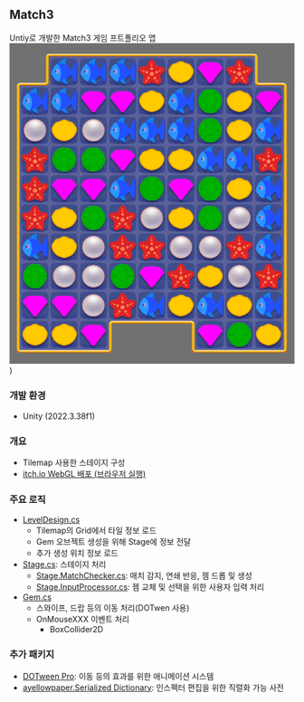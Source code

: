 ## Match3

Untiy로 개발한 Match3 게임 프트폴리오 앱
![cover](https://raw.githubusercontent.com/0step-Backup/PortfolioApp/refs/heads/main/Unity/Match3/%23%20public/cover.png))

### 개발 환경
- Unity (2022.3.38f1)

### 개요
- Tilemap 사용한 스테이지 구성
- [itch.io WebGL 배포 (브라우저 실행)](https://scv-mech.itch.io/match-3)

### 주요 로직
- [LevelDesign.cs](https://github.com/0step-Backup/PortfolioApp/blob/main/Unity/Match3/Assets/Scripts/LevelDesign.cs)
  - Tilemap의 Grid에서 타일 정보 로드
  - Gem 오브젝트 생성을 위해 Stage에 정보 전달
  - 추가 생성 위치 정보 로드
- [Stage.cs](https://github.com/0step-Backup/PortfolioApp/blob/main/Unity/Match3/Assets/Scripts/Stage/Stage.cs): 스테이지 처리
  - [Stage.MatchChecker.cs](https://github.com/0step-Backup/PortfolioApp/blob/main/Unity/Match3/Assets/Scripts/Stage/Stage.MatchChecker.cs): 매치 감지, 연쇄 반응, 젬 드롭 및 생성
  - [Stage.InputProcessor.cs](https://github.com/0step-Backup/PortfolioApp/blob/main/Unity/Match3/Assets/Scripts/Stage/Stage.InputProcessor.cs): 젬 교체 및 선택을 위한 사용자 입력 처리
- [Gem.cs](https://github.com/0step-Backup/PortfolioApp/blob/main/Unity/Match3/Assets/Scripts/Node/Gem.cs)
  - 스와이프, 드랍 등의 이동 처리(DOTwen 사용)
  - OnMouseXXX 이벤트 처리
    - BoxCollider2D

### 추가 패키지
- [DOTween Pro](https://assetstore.unity.com/packages/tools/visual-scripting/dotween-pro-32416): 이동 등의 효과를 위한 애니메이션 시스템
- [ayellowpaper.Serialized Dictionary](https://assetstore.unity.com/packages/tools/utilities/serialized-dictionary-243052): 인스펙터 편집을 위한 직렬화 가능 사전